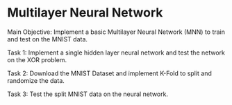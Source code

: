 # Multilayer Neural Network
Main Objective: Implement a basic Multilayer Neural Network (MNN) to train and test on the MNIST data.

Task 1:
Implement a single hidden layer neural network and test the network on the XOR problem.

Task 2:
Download the MNIST Dataset and implement K-Fold to split and randomize the data.

Task 3:
Test the split MNIST data on the neural network.
